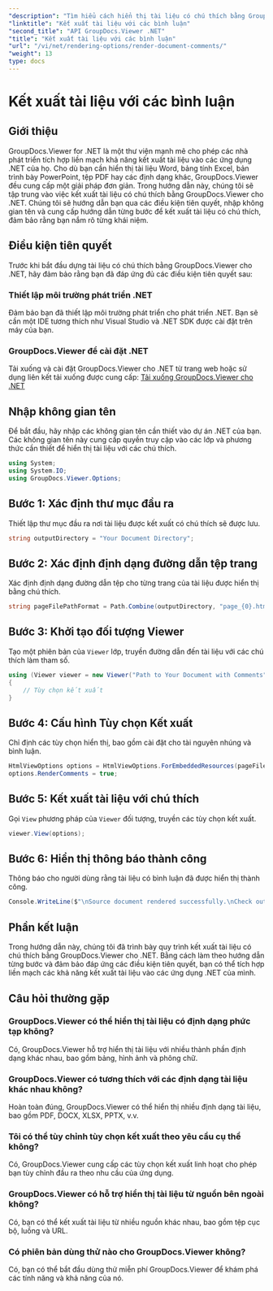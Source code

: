 ```yaml
---
"description": "Tìm hiểu cách hiển thị tài liệu có chú thích bằng GroupDocs.Viewer cho .NET. Làm theo hướng dẫn từng bước của chúng tôi để tích hợp liền mạch."
"linktitle": "Kết xuất tài liệu với các bình luận"
"second_title": "API GroupDocs.Viewer .NET"
"title": "Kết xuất tài liệu với các bình luận"
"url": "/vi/net/rendering-options/render-document-comments/"
"weight": 13
type: docs
---
```

# Kết xuất tài liệu với các bình luận

## Giới thiệu
GroupDocs.Viewer for .NET là một thư viện mạnh mẽ cho phép các nhà phát triển tích hợp liền mạch khả năng kết xuất tài liệu vào các ứng dụng .NET của họ. Cho dù bạn cần hiển thị tài liệu Word, bảng tính Excel, bản trình bày PowerPoint, tệp PDF hay các định dạng khác, GroupDocs.Viewer đều cung cấp một giải pháp đơn giản.
Trong hướng dẫn này, chúng tôi sẽ tập trung vào việc kết xuất tài liệu có chú thích bằng GroupDocs.Viewer cho .NET. Chúng tôi sẽ hướng dẫn bạn qua các điều kiện tiên quyết, nhập không gian tên và cung cấp hướng dẫn từng bước để kết xuất tài liệu có chú thích, đảm bảo rằng bạn nắm rõ từng khái niệm.
## Điều kiện tiên quyết
Trước khi bắt đầu dựng tài liệu có chú thích bằng GroupDocs.Viewer cho .NET, hãy đảm bảo rằng bạn đã đáp ứng đủ các điều kiện tiên quyết sau:
### Thiết lập môi trường phát triển .NET
Đảm bảo bạn đã thiết lập môi trường phát triển cho phát triển .NET. Bạn sẽ cần một IDE tương thích như Visual Studio và .NET SDK được cài đặt trên máy của bạn.
### GroupDocs.Viewer để cài đặt .NET
Tải xuống và cài đặt GroupDocs.Viewer cho .NET từ trang web hoặc sử dụng liên kết tải xuống được cung cấp:
[Tải xuống GroupDocs.Viewer cho .NET](https://releases.groupdocs.com/viewer/net/)

## Nhập không gian tên
Để bắt đầu, hãy nhập các không gian tên cần thiết vào dự án .NET của bạn. Các không gian tên này cung cấp quyền truy cập vào các lớp và phương thức cần thiết để hiển thị tài liệu với các chú thích.
```csharp
using System;
using System.IO;
using GroupDocs.Viewer.Options;
```

## Bước 1: Xác định thư mục đầu ra
Thiết lập thư mục đầu ra nơi tài liệu được kết xuất có chú thích sẽ được lưu.
```csharp
string outputDirectory = "Your Document Directory";
```
## Bước 2: Xác định định dạng đường dẫn tệp trang
Xác định định dạng đường dẫn tệp cho từng trang của tài liệu được hiển thị bằng chú thích.
```csharp
string pageFilePathFormat = Path.Combine(outputDirectory, "page_{0}.html");
```
## Bước 3: Khởi tạo đối tượng Viewer
Tạo một phiên bản của `Viewer` lớp, truyền đường dẫn đến tài liệu với các chú thích làm tham số.
```csharp
using (Viewer viewer = new Viewer("Path to Your Document with Comments"))
{
    // Tùy chọn kết xuất
}
```
## Bước 4: Cấu hình Tùy chọn Kết xuất
Chỉ định các tùy chọn hiển thị, bao gồm cài đặt cho tài nguyên nhúng và bình luận.
```csharp
HtmlViewOptions options = HtmlViewOptions.ForEmbeddedResources(pageFilePathFormat);
options.RenderComments = true;
```
## Bước 5: Kết xuất tài liệu với chú thích
Gọi `View` phương pháp của `Viewer` đối tượng, truyền các tùy chọn kết xuất.
```csharp
viewer.View(options);
```
## Bước 6: Hiển thị thông báo thành công
Thông báo cho người dùng rằng tài liệu có bình luận đã được hiển thị thành công.
```csharp
Console.WriteLine($"\nSource document rendered successfully.\nCheck output in {outputDirectory}.");
```

## Phần kết luận
Trong hướng dẫn này, chúng tôi đã trình bày quy trình kết xuất tài liệu có chú thích bằng GroupDocs.Viewer cho .NET. Bằng cách làm theo hướng dẫn từng bước và đảm bảo đáp ứng các điều kiện tiên quyết, bạn có thể tích hợp liền mạch các khả năng kết xuất tài liệu vào các ứng dụng .NET của mình.
## Câu hỏi thường gặp
### GroupDocs.Viewer có thể hiển thị tài liệu có định dạng phức tạp không?
Có, GroupDocs.Viewer hỗ trợ hiển thị tài liệu với nhiều thành phần định dạng khác nhau, bao gồm bảng, hình ảnh và phông chữ.
### GroupDocs.Viewer có tương thích với các định dạng tài liệu khác nhau không?
Hoàn toàn đúng, GroupDocs.Viewer có thể hiển thị nhiều định dạng tài liệu, bao gồm PDF, DOCX, XLSX, PPTX, v.v.
### Tôi có thể tùy chỉnh tùy chọn kết xuất theo yêu cầu cụ thể không?
Có, GroupDocs.Viewer cung cấp các tùy chọn kết xuất linh hoạt cho phép bạn tùy chỉnh đầu ra theo nhu cầu của ứng dụng.
### GroupDocs.Viewer có hỗ trợ hiển thị tài liệu từ nguồn bên ngoài không?
Có, bạn có thể kết xuất tài liệu từ nhiều nguồn khác nhau, bao gồm tệp cục bộ, luồng và URL.
### Có phiên bản dùng thử nào cho GroupDocs.Viewer không?
Có, bạn có thể bắt đầu dùng thử miễn phí GroupDocs.Viewer để khám phá các tính năng và khả năng của nó.